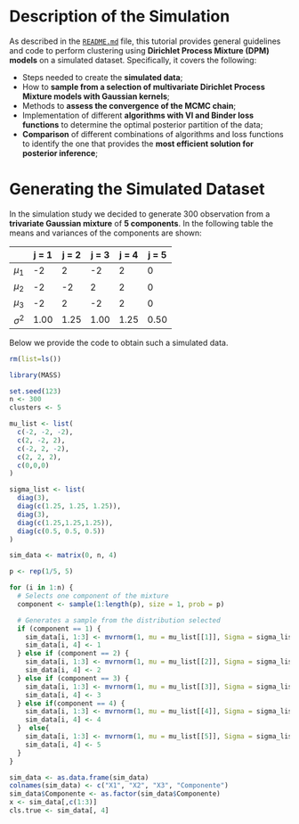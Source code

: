 Description of the Simulation
================
As described in the [`README.md`](https://github.com/TommasoMenghini/DPM-Models-for-Clustering/blob/main/README.md) file, this tutorial provides general guidelines and code to perform clustering using **Dirichlet Process Mixture (DPM) models** on a simulated dataset. Specifically, it covers the following:

- Steps needed to create the **simulated data**;
- How to **sample from a selection of multivariate Dirichlet Process Mixture models with Gaussian kernels**;
- Methods to **assess the convergence of the MCMC chain**;
- Implementation of different **algorithms with VI and Binder loss functions** to determine the optimal posterior partition of the data;
- **Comparison** of different combinations of algorithms and loss functions to identify the one that provides the **most efficient solution for posterior inference**;

Generating the Simulated Dataset
================

In the simulation study we decided to generate 300 observation from a **trivariate Gaussian mixture** of **5 components**. In the following table the means and variances of the components are shown:

<div align="center">


|               | j  =   1 |  j  =  2 | j = 3    | j = 4    | j = 5    |
|---------------|----------|----------|----------|----------|----------|
| $\mu_1$       |    -2    |     2    |   -2     |     2    |      0   |
| $\mu_2$       |     -2   |     -2   |    2     |    2     |     0    |
| $\mu_3$       |      -2  |      2   |    -2    |    2     |     0    |
| $\sigma^2$    |     1.00 |  1.25    |   1.00   |    1.25  |      0.50|

</div>

Below we provide the code to obtain such a simulated data.

``` r
rm(list=ls())

library(MASS)

set.seed(123)
n <- 300  
clusters <- 5 

mu_list <- list(
  c(-2, -2, -2), 
  c(2, -2, 2),
  c(-2, 2, -2),
  c(2, 2, 2),
  c(0,0,0)
)  

sigma_list <- list(
  diag(3),  
  diag(c(1.25, 1.25, 1.25)),
  diag(3),
  diag(c(1.25,1.25,1.25)),
  diag(c(0.5, 0.5, 0.5))
)

sim_data <- matrix(0, n, 4)

p <- rep(1/5, 5) 

for (i in 1:n) {
  # Selects one component of the mixture
  component <- sample(1:length(p), size = 1, prob = p)

  # Generates a sample from the distribution selected
  if (component == 1) {
    sim_data[i, 1:3] <- mvrnorm(1, mu = mu_list[[1]], Sigma = sigma_list[[1]])
    sim_data[i, 4] <- 1
  } else if (component == 2) {
    sim_data[i, 1:3] <- mvrnorm(1, mu = mu_list[[2]], Sigma = sigma_list[[2]])
    sim_data[i, 4] <- 2
  } else if (component == 3) {
    sim_data[i, 1:3] <- mvrnorm(1, mu = mu_list[[3]], Sigma = sigma_list[[3]])
    sim_data[i, 4] <- 3
  } else if(component == 4) {
    sim_data[i, 1:3] <- mvrnorm(1, mu = mu_list[[4]], Sigma = sigma_list[[4]])
    sim_data[i, 4] <- 4
  }  else{
    sim_data[i, 1:3] <- mvrnorm(1, mu = mu_list[[5]], Sigma = sigma_list[[5]])
    sim_data[i, 4] <- 5   
  }
}

sim_data <- as.data.frame(sim_data)
colnames(sim_data) <- c("X1", "X2", "X3", "Componente")
sim_data$Componente <- as.factor(sim_data$Componente)
x <- sim_data[,c(1:3)] 
cls.true <- sim_data[, 4]

```


